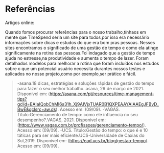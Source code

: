 # Referências

Artigos online:

Quando fomos procurar referências para o nosso trabalho,tínhaos em mente que TimeSpend seria um site para todos,por isso era necessário informações sobre dicas e estudos do que era bom pras pessoas.
Nesses sites encontramos o significado de uma gestão de tempo e como ela atinge significamente na rotina das pessoas.Foi indagado que a gestão de tempo ajuda no estresse,na produtividade e aumenta o tempo de lazer.
Foram detalhados modelos para melhorar a rotina que foram incluídos nos estudos sobre o que um potencial usuário necessita durantes nossos testes e aplicados no nosso projeto,como por exemplo,ser prático e fácil.

>-asana.18 dicas, estratégias e soluções rápidas de gestão do tempo para fazer o seu melhor trabalho. asana, 29 de março de 2021. Disponível em: (https://asana.com/pt/resources/time-management-tips?gclid=EAIaIQobChMI6a31h_Xj9AIVjxTUAR0B1QXPEAAYAiAAEgJFBvD_BwE&gclsrc=aw.ds). Acesso em: (09/09).
>-VAGAS. Título:Gerenciamento de tempo: como ele influencia no seu desempenho?.VAGAS, 2021. Disponível em: (https://www.vagas.com.br/profissoes/gerenciamento-tempo/). Acesso em: (09/09).
>-UCS. Título:Gestão do tempo: o que é e 10 táticas para ser mais eficiente.UCS-Universidade de Caxias do Sul,2019. Disponível em: (https://ead.ucs.br/blog/gestao-tempo). Acesso em: (09/09).
